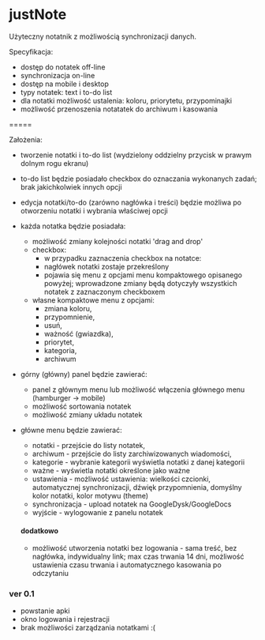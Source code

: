 # justNote
Użyteczny notatnik z możliwością synchronizacji danych.

Specyfikacja:
- dostęp do notatek off-line
- synchronizacja on-line
- dostęp na mobile i desktop
- typy notatek: text i to-do list
- dla notatki możliwość ustalenia: koloru, priorytetu, przypominajki
- możliwość przenoszenia notatatek do archiwum i kasowania

=====

Założenia:
- tworzenie notatki i to-do list (wydzielony oddzielny przycisk w prawym dolnym rogu ekranu)
- to-do list będzie posiadało checkbox do oznaczania wykonanych zadań; brak jakichkolwiek innych opcji
- edycja notatki/to-do (zarówno nagłówka i treści) będzie możliwa po otworzeniu notatki i wybrania właściwej opcji
- każda notatka będzie posiadała:
  - możliwość zmiany kolejności notatki 'drag and drop'
  - checkbox:
    - w przypadku zaznaczenia checkbox na notatce:
    - nagłówek notatki zostaje przekreślony
    - pojawia się menu z opcjami menu kompaktowego opisanego powyżej; wprowadzone zmiany będą dotyczyły wszystkich notatek z zaznaczonym checkboxem
  - własne kompaktowe menu z opcjami:
    - zmiana koloru,
    - przypomnienie,
    - usuń, 
    - ważność (gwiazdka), 
    - priorytet, 
    - kategoria, 
    - archiwum
- górny (główny) panel będzie zawierać:
  - panel z głównym menu lub możliwość włączenia głównego menu (hamburger -> mobile)
  - możliwość sortowania notatek
  - możliwość zmiany układu notatek
- główne menu będzie zawierać:
  - notatki - przejście do listy notatek, 
  - archiwum - przejście do listy zarchiwizowanych wiadomości,
  - kategorie - wybranie kategorii wyświetla notatki z danej kategorii
  - ważne - wyświetla notatki określone jako ważne
  - ustawienia - możliwość ustawienia: wielkości czcionki, automatycznej synchronizacji, dźwięk przypomnienia, domyślny kolor notatki, kolor motywu (theme)
  - synchronizacja - upload notatek na GoogleDysk/GoogleDocs
  - wyjście - wylogowanie z panelu notatek
  
  #### dodatkowo
  - możliwość utworzenia notatki bez logowania - sama treść, bez nagłówka, indywidualny link; max czas trwania 14 dni, możliwość ustawienia czasu trwania i automatycznego kasowania po odczytaniu
  
### ver 0.1
- powstanie apki
- okno logowania i rejestracji
- brak możliwości zarządzania notatkami :(
